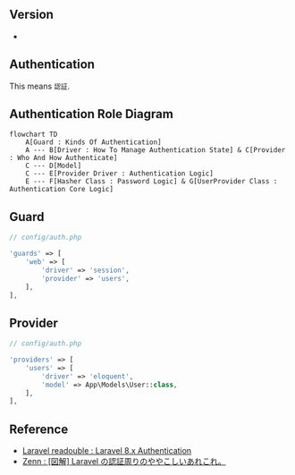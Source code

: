 ## Version
- 

## Authentication
This means `認証`.

## Authentication Role Diagram
```mermaid
flowchart TD
    A[Guard : Kinds Of Authentication]
    A --- B[Driver : How To Manage Authentication State] & C[Provider : Who And How Authenticate]
    C --- D[Model]
    C --- E[Provider Driver : Authentication Logic]
    E --- F[Hasher Class : Password Logic] & G[UserProvider Class : Authentication Core Logic]
```

## Guard
```php
// config/auth.php

'guards' => [
    'web' => [
        'driver' => 'session',
        'provider' => 'users',
    ],
],
```

## Provider
```php
// config/auth.php

'providers' => [
    'users' => [
        'driver' => 'eloquent',
        'model' => App\Models\User::class,
    ],
],
```


## Reference
- [Laravel readouble : Laravel 8.x Authentication](https://readouble.com/laravel/8.x/en/authentication.html)
- [Zenn : [図解] Laravel の認証周りのややこしいあれこれ。](https://zenn.dev/ad5/articles/48671b32c89897)
